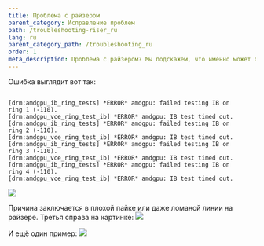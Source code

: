 ```yaml
---
title: Проблема с райзером
parent_category: Исправление проблем
path: /troubleshooting-riser_ru
lang: ru
parent_category_path: /troubleshooting_ru
order: 1
meta_description: Проблема с райзером? Мы подскажем, что именно может быть не так.
---
```


Ошибка выглядит вот так:

<pre><code>
[drm:amdgpu_ib_ring_tests] *ERROR* amdgpu: failed testing IB on
ring 1 (-110).
[drm:amdgpu_vce_ring_test_ib] *ERROR* amdgpu: IB test timed out.
[drm:amdgpu_ib_ring_tests] *ERROR* amdgpu: failed testing IB on
ring 2 (-110).
[drm:amdgpu_vce_ring_test_ib] *ERROR* amdgpu: IB test timed out.
[drm:amdgpu_ib_ring_tests] *ERROR* amdgpu: failed testing IB on
ring 3 (-110).
[drm:amdgpu_vce_ring_test_ib] *ERROR* amdgpu: IB test timed out.
[drm:amdgpu_ib_ring_tests] *ERROR* amdgpu: failed testing IB on
ring 4 (-110).
[drm:amdgpu_vce_ring_test_ib] *ERROR* amdgpu: IB test timed out.
</code></pre>

<img src="https://lbd.hiveos.farm/kbase/images/forum/99qk8b6zmgd3.jpg">

Причина заключается в плохой пайке или даже ломаной линии на райзере. Третья справа на картинке:
<img src="https://lbd.hiveos.farm/kbase/images/forum/ri4qyuscvule.jpg">

И ещё один пример:
<img src="https://lbd.hiveos.farm/kbase/images/forum/5iou6v3fha84.jpg">

